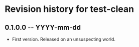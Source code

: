 # Revision history for test-clean

## 0.1.0.0 -- YYYY-mm-dd

* First version. Released on an unsuspecting world.

